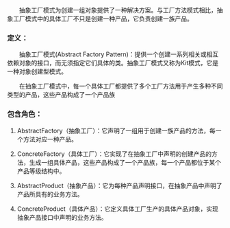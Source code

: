 &emsp;&emsp;抽象工厂模式为创建一组对象提供了一种解决方案。与工厂方法模式相比，抽象工厂模式中的具体工厂不只是创建一种产品，它负责创建一族产品。

### 定义：

&emsp;&emsp;抽象工厂模式(Abstract Factory Pattern)：提供一个创建一系列相关或相互依赖对象的接口，而无须指定它们具体的类。抽象工厂模式又称为Kit模式，它是一种对象创建型模式。

&emsp;&emsp;在抽象工厂模式中，每一个具体工厂都提供了多个工厂方法用于产生多种不同类型的产品，这些产品构成了一个产品族

### 包含角色：

1. AbstractFactory（抽象工厂）：它声明了一组用于创建一族产品的方法，每一个方法对应一种产品。

2. ConcreteFactory（具体工厂）：它实现了在抽象工厂中声明的创建产品的方法，生成一组具体产品，这些产品构成了一个产品族，每一个产品都位于某个产品等级结构中。

3. AbstractProduct（抽象产品）：它为每种产品声明接口，在抽象产品中声明了产品所具有的业务方法。

4. ConcreteProduct（具体产品）：它定义具体工厂生产的具体产品对象，实现抽象产品接口中声明的业务方法。
